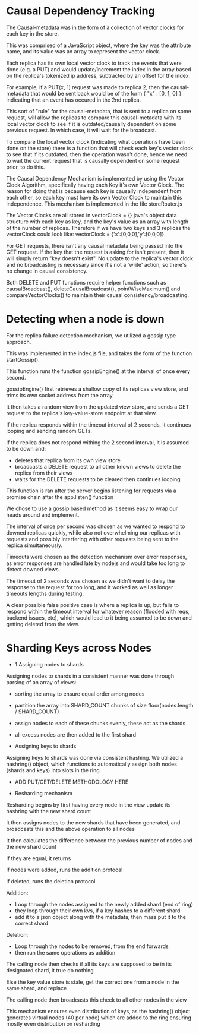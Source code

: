 # Causal Dependency Tracking

The Causal-metadata was in the form of a collection of vector clocks for each key in the store.

This was comprised of a JavaScript object, where the key was the attribute name, and its value was an array to represent the vector clock.

Each replica has its own local vector clock to track the events that were done (e.g. a PUT) and would update/increment the index in the array based on the replica's tokenized ip address, subtracted by an offset for the index.

For example, if a PUT(x, 1) request was made to replica 2, then the causal-metadata that would be sent back would be of the form { "x" : [0, 1, 0] } indicating that an event has occured in the 2nd replica.

This sort of "rule" for the causal-metadata, that is sent to a replica on some request, will allow the replicas to compare this causal-metadata with its local vector clock to see if it is outdated/causally dependent on some previous request. In which case, it will wait for the broadcast.

To compare the local vector clock (indicating what operations have been done on the store) there is a function that will check each key's vector clock to see that if its outdated, then the operation wasn't done, hence we need to wait the current request that is causally dependent on some request prior, to do this.

The Causal Dependency Mechanism is implemented by using the Vector Clock Algorithm, specifically having each Key it's own Vector Clock. The reason for doing that is because each key is causally independent from each other, so each key must have its own Vector Clock to maintain this independence. This mechanism is implemented in the file storeRouter.js 

The Vector Clocks are all stored in vectorClock = {} java's object data structure with each key as key, and the key's value as an array with length of the number of replicas. Therefore if we have two keys and 3 replicas the vectorClock could look like:
vectorClock = {'x':[0,0,0],'y':[0,0,0]} 

For GET requests, there isn't any causal metadata being passed into the GET request. If the key that the request is asking for isn't present, then it will simply return "key doesn't exist". No update to the replica's vector clock and no broadcasting is necessary since it's not a 'write' action, so there's no change in causal consistency. 

Both DELETE and PUT functions require helper functions such as causalBroadcast(), deleteCausalBroadcast(), pointWiseMaximum() and compareVectorClocks()
to maintain their causal consistency/broadcasting.


# Detecting when a node is down

For the replica failure detection mechanism, we utilized a gossip type approach. 

This was implemented in the index.js file, and takes the form of the function startGossip().

This function runs the function gossipEngine() at the interval of once every second.

gossipEngine() first retrieves a shallow copy of its replicas view store, and trims its own socket address from the array.

It then takes a random view from the updated view store, and sends a GET request to the replica's key-value-store endpoint at that view.

If the replica responds within the timeout interval of 2 seconds, it continues looping and sending random GETs.

If the replica does not respond withing the 2 second interval, it is assumed to be down and:

 - deletes that replica from its own view store
 - broadcasts a DELETE request to all other known views to delete the replica from their views
 - waits for the DELETE requests to be cleared then continues looping

This function is ran after the server begins listening for requests via a promise chain after the app.listen() function

We chose to use a gossip based method as it seems easy to wrap our heads around and implement.

The interval of once per second was chosen as we wanted to respond to downed replicas quickly, while also not overwhelming our replicas with requests and possibly interfering with other requests being sent to the replica simultaneously.

Timeouts were chosen as the detection mechanism over error responses, as error responses are handled late by nodejs and would take too long to detect downed views.

The timeout of 2 seconds was chosen as we didn't want to delay the response to the request for too long, and it worked as well as longer timeouts lengths during testing.

A clear possible false positive case is where a replica is up, but fails to respond within the timeout interval for whatever reason (flooded with reqs, backend issues, etc), which would lead to it being assumed to be down and getting deleted from the view.


# Sharding Keys across Nodes

- 1 Assigning nodes to shards

Assigning nodes to shards in a consistent manner was done through parsing of an array of views:
 - sorting the array to ensure equal order among nodes
 - partition the array into SHARD_COUNT chunks of size floor(nodes.length / SHARD_COUNT)
 - assign nodes to each of these chunks evenly, these act as the shards
 - all excess nodes are then added to the first shard
 
 
- Assigning keys to shards 

Assigning keys to shards was done via consistent hashing. We utilized a hashring() object, which functions to 
automatically assign both nodes (shards and keys) into slots in the ring
- ADD PUT/GET/DELETE METHODOLOGY HERE


- Resharding mechanism

Resharding begins by first having every node in the view update its hashring with the new shard count

It then assigns nodes to the new shards that have been generated, and broadcasts this and the above operation to all nodes

It then calculates the difference between the previous number of nodes and the new shard count

If they are equal, it returns

If nodes were added, runs the addition protocal

If deleted, runs the deletion protocol

Addition:

- Loop through the nodes assigned to the newly added shard (end of ring)
- they loop through their own kvs, if a key hashes to a different shard
- add it to a json object along with the metadata, then mass put it to the correct shard


Deletion:

- Loop through the nodes to be removed, from the end forwards
- then run the same operations as addition


The calling node then checks if all its keys are supposed to be in its designated shard, it true do nothing

Else the key value store is stale, get the correct one from a node in the same shard, and replace

The calling node then broadcasts this check to all other nodes in the view

This mechanism ensures even distribution of keys, as the hashring() object generates virtual nodes (40 per node) which are added to the ring
ensuring mostly even distribution on resharding




